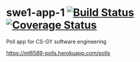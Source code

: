 # swe1-app-1 [![Build Status](https://travis-ci.com/leelightman/swe1-app-1.svg?branch=main)](https://travis-ci.com/leelightman/swe1-app-1) [![Coverage Status](https://coveralls.io/repos/github/leelightman/swe1-app-1/badge.svg?branch=main)](https://coveralls.io/github/leelightman/swe1-app-1?branch=main)

Poll app for CS-GY software engineering

https://ml6589-polls.herokuapp.com/polls

